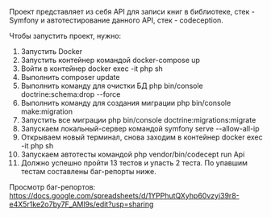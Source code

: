 Проект представляет из себя API для записи книг в библиотеке, стек - Symfony и автотестирование данного API, стек - codeception.

Чтобы запустить проект, нужно:
1. Запустить Docker
2. Запустить контейнер командой docker-compose up
3. Войти в контейнер docker exec -it php sh
4. Выполнить composer update
5. Выполнить команду для очистки БД php bin/console doctrine:schema:drop --force
6. Выполнить команду для создания миграции php bin/console make:migration
7. Запустить все миграции php bin/console doctrine:migrations:migrate
8. Запускаем локальный-сервер командой symfony serve --allow-all-ip
9. Открываем новый терминал, снова заходим в контейнер docker exec -it php sh
10. Запускаем автотесты командой php vendor/bin/codecept run Api
11. Должно успешно пройти 13 тестов и упасть 2 теста. По упавшим тестам составлены баг-репорты ниже.

Просмотр баг-репортов: https://docs.google.com/spreadsheets/d/1YPPhutQXyhp60vzyi39r8-e4X5r1ke2o7by7F_AMl9s/edit?usp=sharing

